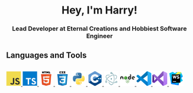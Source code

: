 <h1 align="center"> Hey, I'm Harry! </h1>
<h3 align="center"> Lead Developer at Eternal Creations and Hobbiest Software Engineer </h3>

<h2> Languages and Tools </h1> 
<p align="left" style="display: inline-block;">
<a href="https://developer.mozilla.org/en-US/docs/Web/JavaScript" target="_blank" rel="noreferrer">
  <img src="https://raw.githubusercontent.com/devicons/devicon/master/icons/javascript/javascript-original.svg" alt="javascript" width="40" height="40"/>
</a>
<a href="https://www.typescriptlang.org" target="_blank" rel="noreferrer">
  <img src="https://raw.githubusercontent.com/devicons/devicon/refs/heads/master/icons/typescript/typescript-original.svg" alt="typescript" width="40" height="40"/>
</a>
<a href="https://www.w3schools.com/html" target="_blank" rel="noreferrer">
  <img src="https://raw.githubusercontent.com/devicons/devicon/master/icons/html5/html5-original-wordmark.svg" alt="html5" width="40" height="40"/>
</a>
<a href="https://www.w3schools.com/css/" target="_blank" rel="noreferrer">
  <img src="https://raw.githubusercontent.com/devicons/devicon/master/icons/css3/css3-original-wordmark.svg" alt="css3" width="40" height="40"/>
</a>
<a href="https://www.python.org" target="_blank" rel="noreferrer">
  <img src="https://raw.githubusercontent.com/devicons/devicon/master/icons/python/python-original.svg" alt="python" width="40" height="40"/>
</a>
<a href="https://www.w3schools.com/cpp/" target="_blank" rel="noreferrer">
  <img src="https://raw.githubusercontent.com/devicons/devicon/master/icons/cplusplus/cplusplus-original.svg" alt="c" width="40" height="40"/>
</a>
<a href="https://www.electronjs.org" target="_blank" rel="noreferrer">
  <img src="https://raw.githubusercontent.com/devicons/devicon/refs/heads/master/icons/electron/electron-original.svg" alt="electron" width="40" height="40"/>
</a>
<a href="https://nodejs.org/" target="_blank" rel="noreferrer">
  <img src="https://raw.githubusercontent.com/devicons/devicon/refs/heads/master/icons/nodejs/nodejs-original-wordmark.svg" alt="nodejs" width="40" height="40"/>
</a>
<a href="https://code.visualstudio.com" target="_blank" rel="noreferrer">
  <img src="https://raw.githubusercontent.com/devicons/devicon/refs/heads/master/icons/vscode/vscode-original.svg" alt="vscode" width="40" height="40"/>
</a>
<a href="https://visualstudio.microsoft.com" target="_blank" rel="noreferrer">
  <img src="https://raw.githubusercontent.com/devicons/devicon/refs/heads/master/icons/visualstudio/visualstudio-original.svg" alt="visualstudio" width="40" height="40"/>
</a>
<a href="https://www.jetbrains.com/webstorm/" target="_blank" rel="noreferrer">
  <img src="https://raw.githubusercontent.com/devicons/devicon/refs/heads/master/icons/webstorm/webstorm-original.svg" alt="webstorm" width="40" height="40"/>
</a>
</p>
